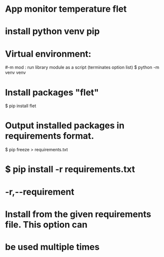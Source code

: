 # App monitor temperature flet

# install python venv pip

# Virtual environment:
#-m mod : run library module as a script (terminates option list)
$ python -m venv venv

# Install packages "flet"
$ pip install flet

# Output installed packages in requirements format.
$ pip freeze > requirements.txt
# $ pip install -r requirements.txt
# -r,--requirement <file>
# Install  from the given requirements file.  This option can
# be used multiple times

